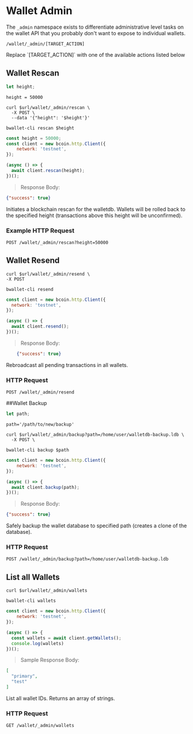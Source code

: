 # Wallet Admin
The `_admin` namespace exists to differentiate administrative level tasks on the wallet API that you probably don't want to expose to individual wallets.

`/wallet/_admin/[TARGET_ACTION]`

<aside class="notice">
Replace `[TARGET_ACTION]` with one of the available actions listed below
</aside>

## Wallet Rescan
```javascript
let height;
```

```shell--vars
height = 50000
```

```shell--curl
curl $url/wallet/_admin/rescan \
  -X POST \
  --data '{"height": '$height'}'
```

```shell--cli
bwallet-cli rescan $height
```

```javascript
const height = 50000;
const client = new bcoin.http.Client({
    network: 'testnet',
});

(async () => {
  await client.rescan(height);
})();

```

> Response Body:

```json
{"success": true}
```

Initiates a blockchain rescan for the walletdb. Wallets will be rolled back to the specified height (transactions above this height will be unconfirmed).

### Example HTTP Request
`POST /wallet/_admin/rescan?height=50000`


## Wallet Resend
```shell--curl
curl $url/wallet/_admin/resend \
-X POST
```

```shell--cli
bwallet-cli resend
```

```javascript
const client = new bcoin.http.Client({
  network: 'testnet',
});

(async () => {
  await client.resend();
})();

```

> Response Body:

```json
    {"success": true}
```

Rebroadcast all pending transactions in all wallets.

### HTTP Request

`POST /wallet/_admin/resend`

##Wallet Backup
```javascript
let path;
```

```shell--vars
path='/path/to/new/backup'
```

```shell--curl
curl $url/wallet/_admin/backup?path=/home/user/walletdb-backup.ldb \
  -X POST \
```

```shell--cli
bwallet-cli backup $path
```

```javascript
const client = new bcoin.http.Client({
    network: 'testnet',
});

(async () => {
  await client.backup(path);
})();

```

> Response Body:

```json
{"success": true}
```

Safely backup the wallet database to specified path (creates a clone of the database).

### HTTP Request

`POST /wallet/_admin/backup?path=/home/user/walletdb-backup.ldb`

## List all Wallets

```shell--curl
curl $url/wallet/_admin/wallets
```

```shell--cli
bwallet-cli wallets
```

```javascript
const client = new bcoin.http.Client({
    network: 'testnet',
});

(async () => {
  const wallets = await client.getWallets();
  console.log(wallets)
})();

```

> Sample Response Body:

```json
[
  "primary",
  "test"
]
```

List all wallet IDs. Returns an array of strings.

### HTTP Request

`GET /wallet/_admin/wallets`
